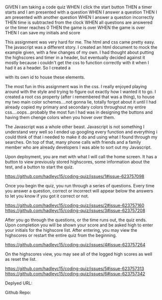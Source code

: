 GIVEN I am taking a code quiz
WHEN I click the start button
THEN a timer starts and I am presented with a question
WHEN I answer a question
THEN I am presented with another question
WHEN I answer a question incorrectly
THEN time is subtracted from the clock
WHEN all questions are answered or the timer reaches 0
THEN the game is over
WHEN the game is over
THEN I can save my initials and score

This assignment was very hard for me.  The html and css came pretty easy.  The javascript was a different story.  I created an html document to mock the example given, with a few changes of my own.  I had thought about putting the highscores and timer in a header, but eventually decided against it mostly because i couldn't get the css to function correctly with it when I had it as a header.  So I created a <div> with its own id to house these elements.  

The most fun in this assignment was in the css.  I really enjoyed playing around with the style and trying to figure out exactly how I wanted it to go.  I created a root css property (after i remembered that was a thing), to house my two main color schemes....not gonna lie, totally forgot about it until I had already copied my primary and secondary colors throughout my entire css....oops...probably the most fun I had was in designing the buttons and having them chenge colors when you hover over them.  

The Javascript was a whole other beast.  Javascript is not something I understand very well so I ended up googling every function and everything i could think of that i needed to make it do and using what I found through my searches.  On top of that, many phone calls with friends and a family member who are already developers I was able to sort out my Javascript.  

Upon deployment, you are met with what I will call the home screen.  It has a button to view previously stored highscores, some information about the test, and a button to start the quiz.

https://github.com/hadleyc15/coding-quiz/issues/1#issue-623757098

Once you begin the quiz, you run through a series of questions.  Every time you answer a question, correct or incorrect will appear below the answers to let you know if you got it correct or not.

https://github.com/hadleyc15/coding-quiz/issues/2#issue-623757160
https://github.com/hadleyc15/coding-quiz/issues/3#issue-623757208

After you go through the questions, or the time runs out, the quiz ends.  Upon completion you will be shown your score and be asked high to enter your initials for the highscore list.  After entering, you may view the highscores or restart the entire quiz from the beginning.

https://github.com/hadleyc15/coding-quiz/issues/4#issue-623757264

On the highscores view, you may see all of the logged high scores as well as reset the list.

https://github.com/hadleyc15/coding-quiz/issues/5#issue-623757313
https://github.com/hadleyc15/coding-quiz/issues/6#issue-623757342

Deplyed URL: 

Github Repo: 